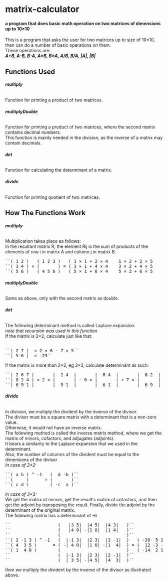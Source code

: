# matrix-calculator
#### a program that does basic math operation on two matrices of dimensions up to 10×10

This is a program that asks the user for two matrices up to size of 10×10, then can do a number of basic operations on them.  
These operations are:  
***A+B, A-B, B-A, A×B, B×A, A/B, B/A, |A|, |B|***  

## Functions Used
###### **multiply**
Function for printing a product of two matrices.
###### **multiplyDouble**
Function for printing a product of two matrices, where the second matrix contains decimal numbers.  
This function is mainly needed in the division, as the inverse of a matrix may contain decimals.
###### **det**
Function for calculating the determinant of a matrix.
###### **divide**
Function for printing quotient of two matrices.

## How The Functions Work
###### **multiply**
Multiplication takes place as follows:  
In the resultant matrix R, the element Rij is the sum of products of the elements of row i in matrix A and column j in matrix B.  
<pre>
``( 1 2 )   ( 1 2 3 )   ( 1 × 1 + 2 × 4    1 × 2 + 2 × 5    1 × 3 + 2 × 6 )   ( 9  12 15 )``  
``( 3 4 ) × (       ) = ( 3 × 1 + 4 × 4    3 × 2 + 4 × 5    3 × 3 + 4 × 6 ) = ( 19 26 33 )``  
``( 5 6 )   ( 4 5 6 )   ( 5 × 1 + 6 × 4    5 × 2 + 6 × 5    5 × 3 + 6 × 6 )   ( 29 40 51 )``
</pre>
###### **multiplyDouble**
Same as above, only with the second matrix as double.
###### **det**
The following determinant method is called Laplace expansion.  
*note that recursion was used in this function*  
If the matrix is 2×2, calculate just like that: 
<pre> 
``| 2 7 |  = 2 × 6 - 7 × 5``  
``| 5 6 |  = -23``  
</pre>
If the matrix is more than 2×2, eg 3×3, calculate determinant as such:  
<pre>
``| 2 6 7 |       |  2 4  |       |  8 4  |       |  8 2  |     2 × (2 × 1 - 4 × 9)``  
``| 8 2 4 | = 2 × |       | - 6 × |       | + 7 × |       | = - 6 × (8 × 1 - 4 × 6) = 448``  
``| 6 9 1 |       |  9 1  |       |  6 1  |       |  6 9  |   + 7 × (8 × 9 - 6 × 2)``
</pre>
###### **divide**
In division, we multiply the divident by the inverse of the divisor.  
The divisor must be a square matrix with a determinant that is a non-zero value.  
Otherwise, it would not have an inverse matrix.  
The following method is called the inverse matrix method, where we get the matrix of minors, cofactors, and adjugates (adjoints).  
It bears a similarity to the Laplace expansion that we used in the determinant.  
Also, the number of columns of the divident must be equal to the dimensions of the divisor  
_In case of 2×2:_  
<pre>
``( a b ) ^ -1   (  d -b )``  
``(     )      = (       )``  
``( c d )        ( -c  a )``  
</pre>
_In case of 3×3:_  
We get the matrix of minors, get the result's matrix of cofactors, and then get the adjoint by transposing the result. Finally, divide the adjoint by the determinant of the original matrix.  
The following matrix has a determinant of -6  
<pre>
``                  (   |3 5|  |4 5|  |4 3|   )``  
``                  (   |4 0| -|1 0|  |1 4|   )``  
``                  (                         )``  
``( 2 -1 3 ) ^ -1   (  |-1 3|  |2 3|  |2 -1|  )   ( -20  5 13 )       ( -20 12 -14 )``  
``( 4  3 5 )      = ( -| 4 0|  |1 0| -|1  4|  ) = (  12 -3 -9 ) ----> (   5 -3   2 ) / -6``  
``( 1  4 0 )        (                         )   ( -14  2 10 )       (  13 -9  10 )``  
``                  (  |-1 3|  |2 3|  |2 -1|  )``  
``                  (  | 3 5| -|4 5|  |4  3|  )``  
</pre>
then we multiply the divident by the inverse of the divisor as illustrated above.